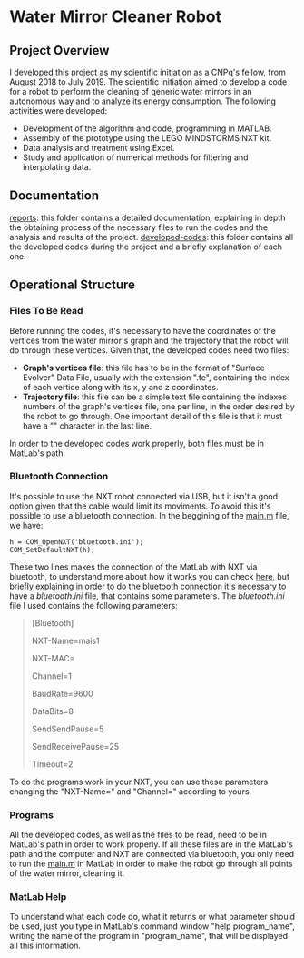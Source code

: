 # Water Mirror Cleaner Robot 

## Project Overview

I developed this project as my scientific initiation as a CNPq's fellow, from August 2018 to July 2019. The scientific initiation aimed to develop a code for a robot to perform the cleaning of generic water mirrors in an autonomous way and to analyze its energy consumption. The following activities were developed:

* Development of the algorithm and code, programming in MATLAB.
* Assembly of the prototype using the LEGO MINDSTORMS NXT kit.
* Data analysis and treatment using Excel.
* Study and application of numerical methods for filtering and interpolating data.

## Documentation

[reports](uol.com.br): this folder contains a detailed documentation, explaining in depth the obtaining process of the necessary files to run the codes and the analysis and results of the project.
[developed-codes](): this folder contains all the developed codes during the project and a briefly explanation of each one. 

## Operational Structure

### Files To Be Read

Before running the codes, it's necessary to have the coordinates of the vertices from the water mirror's graph and the trajectory that the robot will do through these vertices. Given that, the developed codes need two files:

* __Graph's vertices file__: this file has to be in the format of "Surface Evolver" Data File, usually with the extension ".fe", containing the index of each vertice along with its x, y and z coordinates. 
* __Trajectory file__: this file can be a simple text file containing the indexes numbers of the graph's vertices file, one per line, in the order desired by the robot to go through. One important detail of this file is that it must have a "\" character in the last line.

In order to the developed codes work properly, both files must be in MatLab's path. 

### Bluetooth Connection

It's possible to use the NXT robot connected via USB, but it isn't a good option given that the cable would limit its moviments. To avoid this it's possible to use a bluetooth connection. In the beggining of the [main.m](https://github.com/Brunocds/cleaning-robot/blob/master/developed-codes/main.m) file, we have:

~~~
h = COM_OpenNXT('bluetooth.ini');
COM_SetDefaultNXT(h);
~~~

These two lines makes the connection of the MatLab with NXT via bluetooth, to understand more about how it works you can check [here](https://www.mindstorms.rwth-aachen.de/documents/downloads/doc/version-2.00/help/COM_OpenNXT.html), but briefly explaining in order to do the bluetooth connection it's necessary to have a _bluetooth.ini_ file, that contains some parameters. The _bluetooth.ini_ file I used contains the following parameters:

>[Bluetooth]
>
>NXT-Name=mais1
>
>NXT-MAC=
>
>Channel=1
>
>BaudRate=9600
>
>DataBits=8
>
>SendSendPause=5
>
>SendReceivePause=25
>
>Timeout=2

To do the programs work in your NXT, you can use these parameters changing the "NXT-Name=" and "Channel=" according to yours.

### Programs

All the developed codes, as well as the files to be read, need to be in MatLab's path in order to work properly. If all these files are in the MatLab's path and the computer and NXT are connected via bluetooth, you only need to run the [main.m](https://github.com/Brunocds/cleaning-robot/blob/master/developed-codes/main.m) in MatLab in order to make the robot go through all points of the water mirror, cleaning it. 

### MatLab Help

To understand what each code do, what it returns or what parameter should be used, just you type in MatLab's command window "help program_name", writing the name of the program in "program_name", that will be displayed all this information.
